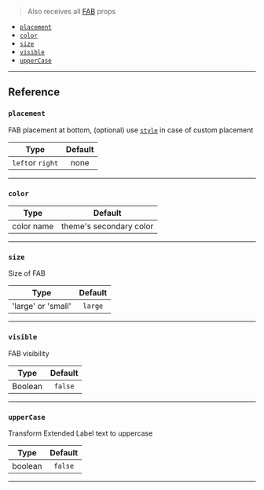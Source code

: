 > Also receives all [FAB](https://reactnativeelements.com/docs/next/fab#props) props

- [`placement`](#placement)
- [`color`](#color)
- [`size`](#size)
- [`visible`](#visible)
- [`upperCase`](#upperCase)

---

## Reference

### `placement`

FAB placement at bottom, (optional) use [`style`](#style) in case of custom placement

|       Type       | Default |
| :--------------: | :-----: |
| `left`or `right` |  none   |

---

### `color`

|    Type    |         Default         |
| :--------: | :---------------------: |
| color name | theme's secondary color |

---

### `size`

Size of FAB

|        Type        | Default |
| :----------------: | :-----: |
| 'large' or 'small' | `large` |

---

### `visible`

FAB visibility

|  Type   | Default |
| :-----: | :-----: |
| Boolean | `false` |

---

### `upperCase`

Transform Extended Label text to uppercase

|  Type   | Default |
| :-----: | :-----: |
| boolean | `false` |

---
